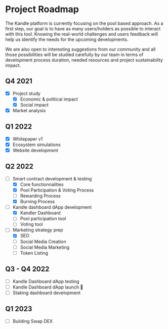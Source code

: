 # Project Roadmap

The Kandle platform is currently focusing on the pool based
approach. As a first step, our goal is to have as many
users/holders as possible to interact with this tool. Knowing
the real-world challenges and users feedback will help us
identify the needs for the upcoming developments.

We are also open to interesting suggestions from our
community and all those possibilities will be studied
carefully by our team in terms of development process
duration, needed resources and project sustainability
impact.


## Q4 2021
- [X] Project study
    * [X] Economic & political impact
    * [X] Social impact

- [X] Market analysis

## Q1 2022
- [X] Whitepaper v1
- [X] Ecosystem simulations
- [X] Website development

## Q2 2022
- [ ] Smart contract development & testing
    * [X] Core functionnalities
    * [X] Pool Participation & Voting Process
    * [ ] Rewarding Process
    * [X] Burning Process

- [ ] Kandle dashboard dApp development
    * [X] Kandler Dashboard
    * [ ] Pool participation tool
    * [ ] Voting tool
  
- [ ] Marketing strategy prep 
    * [X] SEO
    * [ ] Social Media Creation
    * [ ] Social Media Marketing
    * [ ] Token Listing

## Q3 - Q4 2022
- [ ] Kandle Dashboard dApp testing
- [ ] Kandle Dashboard dApp launch :rocket:
- [ ] Staking dashboard development

## Q1 2023
- [ ] Building Swap DEX

